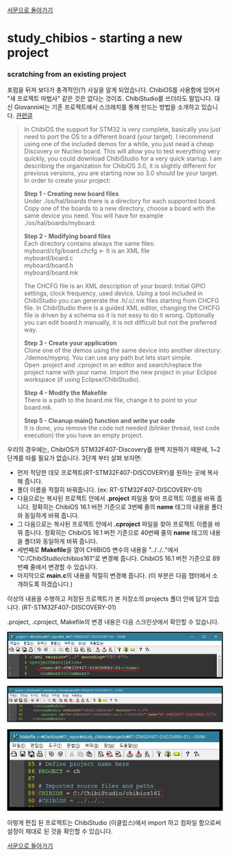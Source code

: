 [서문으로 돌아가기](README.md#howwhat---어떻게-무엇을-개발하고-공유할까)
  
# study_chibios - starting a new project

### scratching from an existing project
  
포럼을 뒤져 보다가 충격적인(?) 사실을 알게 되었습니다. ChibiOS를 사용함에 있어서 "새 프로젝트 마법사" 같은 것은 없다는 것이죠. ChibiStudio를 쓰더라도 말입니다. 대신 Giovanni씨는 기존 프로젝트에서 스크래치를 통해 만드는 방법을 소개하고 있습니다. [관련글](http://www.chibios.com/forum/viewtopic.php?t=2655#p21120)
  
> In ChibiOS the support for STM32 is very complete, basically you just need to port the OS to a different board (your target). I recommend using one of the included demos for a while, you just nead a cheap Discovery or Nucleo board. This will allow you to test everything very quickly, you could download ChibiStudio for a very quick startup. I am describing the organization for ChibiOS 3.0, it is slightly different for previous versions, you are starting now so 3.0 should be your target. In order to create your project:  
>  
> **Step 1 - Creating new board files**  
> Under ./os/hal/boards there is a directory for each supported board. Copy one of the boards to a new directory, choose a board with the same device you need. You will have for example ./os/hal/boards/myboard.  
>  
> **Step 2 - Modifying board files**  
> Each directory contains always the same files:  
> myboard/cfg/board.chcfg <- It is an XML file  
> myboard/board.c  
> myboard/board.h  
> myboard/board.mk  
>  
> The CHCFG file is an XML description of your board: Initial GPIO settings, clock frequency, used device. Using a tool included in ChibiStudio you can generate the .h/.c/.mk files starting from CHCFG file. In ChibiStudio there is a guided XML editor, changing the CHCFG file is driven by a schema so it is not easy to do it wrong. Optionally you can edit board.h manually, it is not difficult but not the preferred way.  
>  
> **Step 3 - Create your application**  
> Clone one of the demos using the same device into another directory: ./demos/myproj. You can use any path but lets start simple.  
> Open .project and .cproject in an editor and search/replace the project name with your name. Import the new project in your Eclipse workspace (if using Eclipse/ChibiStudio).  
>  
> **Step 4 - Modify the Makefile**  
> There is a path to the board.mk file, change it to point to your board.mk.  
>  
> **Step 5 - Cleanup main() function and write yur code**  
> It is done, you remove the code not needed (blinker thread, test code execution) the you have an empty project.  
  
우리의 경우에는, ChibiOS가 STM32F407-Discovery를 완벽 지원하기 때문에, 1~2 단계를 따를 필요가 없습니다. 3단계 부터 살펴 보자면:  

- 먼저 적당한 데모 프로젝트(RT-STM32F407-DISCOVERY)를 원하는 곳에 복사해 줍니다. 
- 폴더 이름을 적절히 바꿔줍니다. (ex: RT-STM32F407-DISCOVERY-01)
- 다음으로는 복사된 프로젝트 안에서 **.project** 파일을 찾아 프로젝트 이름을 바꿔 줍니다. 정확히는 ChibiOS 16.1 버전 기준으로 3번째 줄의 **name** 태그의 내용을 폴더와 동일하게 바꿔 줍니다.  
- 그 다음으로는 복사된 프로젝트 안에서 **.cproject** 파일을 찾아 프로젝트 이름을 바꿔 줍니다. 정확히는 ChibiOS 16.1 버전 기준으로 40번째 줄의 **name** 태그의 내용을 폴더와 동일하게 바꿔 줍니다.  
- 세번째로 **Makefile**을 열어 CHIBIOS 변수의 내용을 "../../.."에서 "C:/ChibiStudio/chibios161"로 변경해 줍니다. ChibiOS 16.1 버전 기준으로 89번째 줄에서 변경할 수 있습니다.  
- 마지막으로 **main.c**의 내용을 적절히 변경해 줍니다. (이 부분은 다음 챕터에서 소개하도록 하겠습니다.)
  
이상의 내용을 수행하고 저장된 프로젝트가 본 저장소의 projects 폴더 안에 담겨 있습니다. (RT-STM32F407-DISCOVERY-01)  

.project, .cproject, Makefile의 변경 내용은 다음 스크린샷에서 확인할 수 있습니다. 

![images/005.png](images/005.png)  
  
![images/006.png](images/006.png)  
  
![images/007.png](images/007.png)  
  
이렇게 편집 된 프로젝트는 ChibiStudio (이클립스)에서 import 하고 컴파일 함으로써 설정이 제대로 된 것을 확인할 수 있습니다.
  

[서문으로 돌아가기](README.md#howwhat---어떻게-무엇을-개발하고-공유할까)
